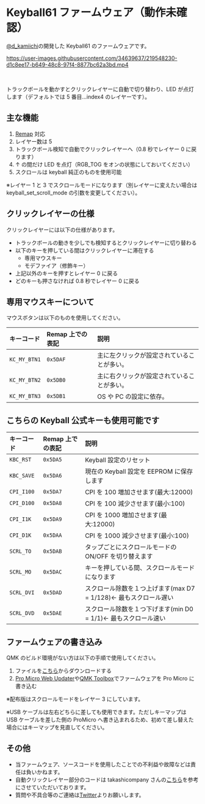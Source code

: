 # Keyball61 ファームウェア（動作未確認）

[@d_kamiichi](https://twitter.com/d_kamiichi)の開発した Keyball61 のファームウェアです。

https://user-images.githubusercontent.com/34639637/219548230-d1c8ee17-b649-48c8-97f4-8877bc62a3bd.mp4

<br>

トラックボールを動かすとクリックレイヤーに自動で切り替わり、LED が点灯します（デフォルトでは 5 番目...index4 のレイヤーです）。

## 主な機能

1. [Remap](https://remap-keys.app/configure) 対応
2. レイヤー数は 5
3. トラックボール検知で自動でクリックレイヤーへ（0.8 秒でレイヤー 0 に戻ります）
4. ↑ の間だけ LED を点灯（RGB_TOG をオンの状態にしておいてください）
5. スクロールは keyball 純正のものを使用可能

※レイヤー 1 と 3 でスクロールモードになります（別レイヤーに変えたい場合は keyball_set_scroll_mode の引数を変更してください）。

## クリックレイヤーの仕様

クリックレイヤーには以下の仕様があります。

- トラックボールの動きを少しでも検知するとクリックレイヤーに切り替わる
- 以下のキーを押している間はクリックレイヤーに滞在する
  - 専用マウスキー
  - モデファイア（修飾キー）
- 上記以外のキーを押すとレイヤー 0 に戻る
- どのキーも押さなければ 0.8 秒でレイヤー 0 に戻る

## 専用マウスキーについて

マウスボタンは以下のものを使用してください。

| キーコード   | Remap 上での表記 | 説明                                       |
| :----------- | :--------------- | :----------------------------------------- |
| `KC_MY_BTN1` | `0x5DAF`         | 主に左クリックが設定されていることが多い。 |
| `KC_MY_BTN2` | `0x5DB0`         | 主に右クリックが設定されていることが多い。 |
| `KC_MY_BTN3` | `0x5DB1`         | OS や PC の設定に依存。                    |

## こちらの Keyball 公式キーも使用可能です

| キーコード | Remap 上での表記 | 説明                                                             |
| :--------- | :--------------- | :--------------------------------------------------------------- |
| `KBC_RST`  | `0x5DA5`         | Keyball 設定のリセット                                           |
| `KBC_SAVE` | `0x5DA6`         | 現在の Keyball 設定を EEPROM に保存します                        |
| `CPI_I100` | `0x5DA7`         | CPI を 100 増加させます(最大:12000)                              |
| `CPI_D100` | `0x5DA8`         | CPI を 100 減少させます(最小:100)                                |
| `CPI_I1K`  | `0x5DA9`         | CPI を 1000 増加させます(最大:12000)                             |
| `CPI_D1K`  | `0x5DAA`         | CPI を 1000 減少させます(最小:100)                               |
| `SCRL_TO`  | `0x5DAB`         | タップごとにスクロールモードの ON/OFF を切り替えます             |
| `SCRL_MO`  | `0x5DAC`         | キーを押している間、スクロールモードになります                   |
| `SCRL_DVI` | `0x5DAD`         | スクロール除数を１つ上げます(max D7 = 1/128)← 最もスクロール遅い |
| `SCRL_DVD` | `0x5DAE`         | スクロール除数を１つ下げます(min D0 = 1/1)← 最もスクロール速い   |

## ファームウェアの書き込み

QMK のビルド環境がない方は以下の手順で使用してください。

1. ファイルを[こちら](https://github.com/kamiichi99/keyball/releases/download/keyball61%2Fv1/Scroll_mode_in_layer3_keyball_keyball61_kamidai.hex)からダウンロードする
2. [Pro Micro Web Updater](https://sekigon-gonnoc.github.io/promicro-web-updater/index.html)や[QMK Toolbox](https://kbd.dailycraft.jp/claw44/buildguide/10_firmware/toolbox/)でファームウェアを Pro Micro に書き込む

※配布版はスクロールモードをレイヤー 3 にしています。

※USB ケーブルは左右どちらに差しても使用できます。ただしキーマップは USB ケーブルを差した側の ProMicro へ書き込まれるため、初めて差し替えた場合にはキーマップを見直してください。

## その他

- 当ファームウェア、ソースコードを使用したことでの不利益や故障などは責任は負いかねます。
- 自動クリックレイヤー部分のコードは takashicompany さんの[こちら](https://zenn.dev/takashicompany/articles/69b87160cda4b9)を参考にさせていただいております。
- 質問や不具合等のご連絡は[Twitter](https://twitter.com/d_kamiichi)よりお願いします。

